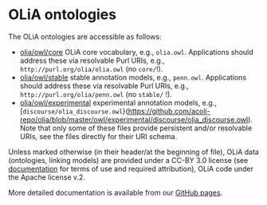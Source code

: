 # OLiA ontologies

The OLiA ontologies are accessible as follows:
- [olia/owl/core](https://github.com/acoli-repo/olia/tree/master/owl/stable) OLiA core vocabulary, e.g., `olia.owl`. Applications should address these via resolvable Purl URIs, e.g., `http://purl.org/olia/olia.owl` (no `core/`!).
- [olia/owl/stable](https://github.com/acoli-repo/olia/tree/master/owl/stable) stable annotation models, e.g., `penn.owl`. Applications should address these via resolvable Purl URIs, e.g., `http://purl.org/olia/penn.owl` (no `stable/` !).
- [olia/owl/experimental](https://github.com/acoli-repo/olia/tree/master/owl/experimental) experimental annotation models, e.g., [`discourse/olia_discourse.owl`}(https://github.com/acoli-repo/olia/blob/master/owl/experimental/discourse/olia_discourse.owl). Note that only some of these files provide persistent and/or resolvable URIs, see the files directly for their URI schema.

Unless marked otherwise (in their header/at the beginning of file), OLiA data (ontologies, linking models) are provided under a CC-BY 3.0 license (see [documentation](https://acoli-repo.github.io/olia/) for terms of use and required attribution), OLiA code under the Apache license v.2.

More detailed documentation is available from our [GitHub pages](https://acoli-repo.github.io/olia/).